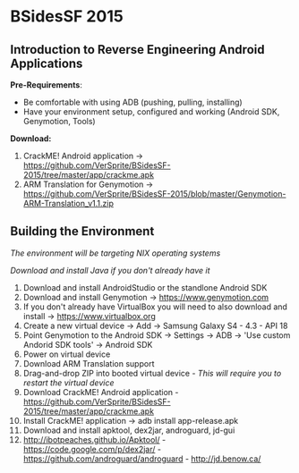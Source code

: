 # BSidesSF 2015 
Introduction to Reverse Engineering Android Applications
--------------------------------------------------------

**Pre-Requirements**: 

  - Be comfortable with using ADB (pushing, pulling, installing)
  - Have your environment setup, configured and working (Android SDK, Genymotion, Tools)

**Download:** 

  1. CrackME! Android application -> https://github.com/VerSprite/BSidesSF-2015/tree/master/app/crackme.apk
  2. ARM Translation for Genymotion -> https://github.com/VerSprite/BSidesSF-2015/blob/master/Genymotion-ARM-Translation_v1.1.zip

Building the Environment
------------------------

*The environment will be targeting NIX operating systems*

*Download and install Java if you don't already have it*

1. Download and install AndroidStudio or the standlone Android SDK
2. Download and install Genymotion -> https://www.genymotion.com
3. If you don't already have VirtualBox you will need to also download and install -> https://www.virtualbox.org
4. Create a new virtual device -> Add -> Samsung Galaxy S4 - 4.3 - API 18
5. Point Genymotion to the Android SDK -> Settings -> ADB -> 'Use custom Andorid SDK tools' -> Android SDK
6. Power on virtual device
7. Download ARM Translation support
8. Drag-and-drop ZIP into booted virtual device - *This will require you to restart the virtual device*
9. Download CrackME! Android application - https://github.com/VerSprite/BSidesSF-2015/tree/master/app/crackme.apk
10. Install CrackME! application -> adb install app-release.apk
11. Download and install apktool, dex2jar, androguard, jd-gui
12. http://ibotpeaches.github.io/Apktool/ - https://code.google.com/p/dex2jar/ - https://github.com/androguard/androguard - http://jd.benow.ca/
